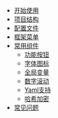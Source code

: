 * [开始使用](start/)
* [项目结构](file/)
* [配置文件](config/)
* [框架菜单](menu/)
* [常用组件](javascript:;)
    - [功能按钮](component/button)
	- [字体图标](component/icon)
    - [全局变量](component/context)
	- [数字滚动](component/count)
    - [Yaml支持](component/yaml)
	- [哈希加密](component/hash)
* [常见问题](question/)

<div class="ew-doc-adv-list">
  
</div>